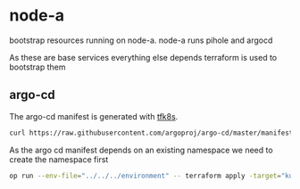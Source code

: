 # node-a

bootstrap resources running on node-a. node-a runs pihole and argocd

As these are base services everything else depends terraform is used
to bootstrap them

## argo-cd

The argo-cd manifest is generated with [tfk8s](https://github.com/jrhouston/tfk8s).

```bash
curl https://raw.githubusercontent.com/argoproj/argo-cd/master/manifests/install.yaml | tfk8s > argo-cd.tf
```

As the argo cd manifest depends on an existing namespace we need to create the namespace first

```bash
op run --env-file="../../../environment" -- terraform apply -target="kubernetes_namespace.argo_cd_namespace"
```